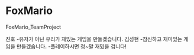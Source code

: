 # FoxMario
FoxMario_TeamProject


진호
-유저가 아닌 우리가 재밌는 게임을 만들겠습니다.
김성현
-참신하고 재미있는 게임을 만들겠습니다.
-플레이하시면 정~말 재밌을 겁니다!
